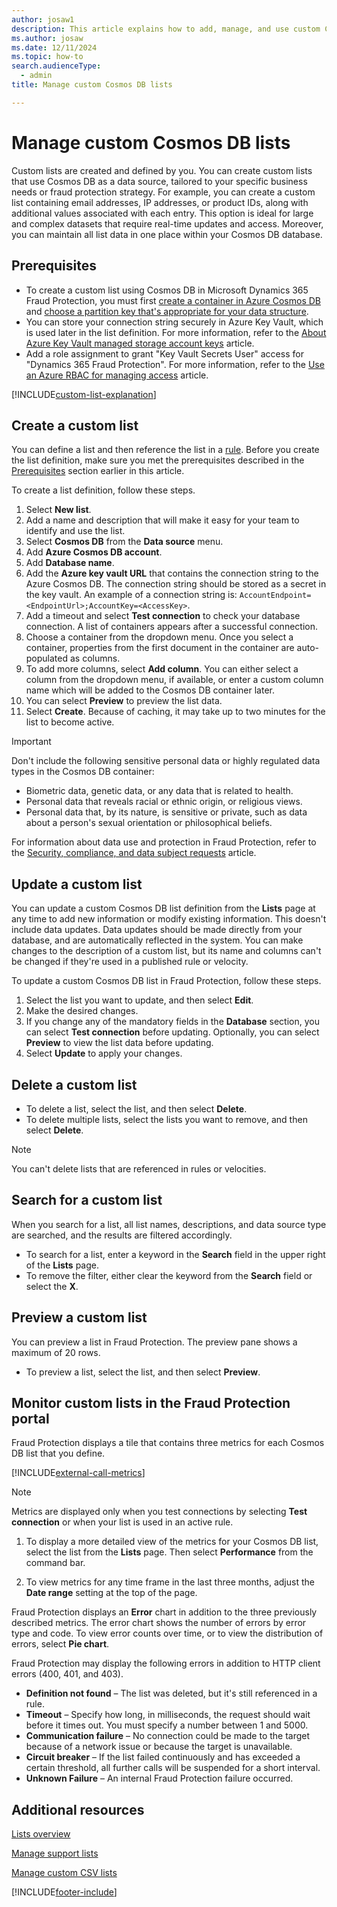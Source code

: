 ```yaml
---
author: josaw1
description: This article explains how to add, manage, and use custom Cosmos DB lists to manage information, fight fraud, and enforce business policies in Microsoft Dynamics 365 Fraud Protection.
ms.author: josaw
ms.date: 12/11/2024
ms.topic: how-to
search.audienceType:
  - admin
title: Manage custom Cosmos DB lists

---
```


# Manage custom Cosmos DB lists

Custom lists are created and defined by you. You can create custom lists that use Cosmos DB as a data source, tailored to your specific business needs or fraud protection strategy. For example, you can create a custom list containing email addresses, IP addresses, or product IDs, along with additional values associated with each entry. This option is ideal for large and complex datasets that require real-time updates and access. Moreover, you can maintain all list data in one place within your Cosmos DB database.

## Prerequisites

- To create a custom list using Cosmos DB in Microsoft Dynamics 365 Fraud Protection, you must first [create a container in Azure Cosmos DB](/azure/cosmos-db/nosql/how-to-create-container) and [choose a partition key that's appropriate for your data structure](/azure/cosmos-db/partitioning-overview#choose-partitionkey).
- You can store your connection string securely in Azure Key Vault, which is used later in the list definition. For more information, refer to the [About Azure Key Vault managed storage account keys](/azure/key-vault/secrets/about-managed-storage-account-keys) article.
- Add a role assignment to grant "Key Vault Secrets User" access for "Dynamics 365 Fraud Protection". For more information, refer to the [Use an Azure RBAC for managing access](/azure/key-vault/general/rbac-guide#best-practices-for-individual-keys-secrets-and-certificates-role-assignments) article.

[!INCLUDE[custom-list-explanation](includes/custom-list-explanation.md)]

## Create a custom list

You can define a list and then reference the list in a [rule](rules.md). Before you create the list definition, make sure you met the prerequisites described in the [Prerequisites](manage-cosmos-db-lists.md#prerequisites) section earlier in this article.

To create a list definition, follow these steps.

1. Select **New list**.
1. Add a name and description that will make it easy for your team to identify and use the list.
1. Select **Cosmos DB** from the **Data source** menu.
1. Add **Azure Cosmos DB account**.
1. Add **Database name**.
1. Add the **Azure key vault URL** that contains the connection string to the Azure Cosmos DB. The connection string should be stored as a secret in the key vault. An example of a connection string is: `AccountEndpoint=<EndpointUrl>;AccountKey=<AccessKey>`.
1. Add a timeout and select **Test connection** to check your database connection. A list of containers appears after a successful connection.
1. Choose a container from the dropdown menu. Once you select a container, properties from the first document in the container are auto-populated as columns.
1. To add more columns, select  **Add column**. You can either select a column from the dropdown menu, if available, or enter a custom column name which will be added to the Cosmos DB container later.
1. You can select **Preview** to preview the list data.
1. Select **Create**. Because of caching, it may take up to two minutes for the list to become active.

> [!IMPORTANT]
> Don't include the following sensitive personal data or highly regulated data types in the Cosmos DB container:
>
> - Biometric data, genetic data, or any data that is related to health.
> - Personal data that reveals racial or ethnic origin, or religious views.
> - Personal data that, by its nature, is sensitive or private, such as data about a person's sexual orientation or philosophical beliefs.
>
> For information about data use and protection in Fraud Protection, refer to the [Security, compliance, and data subject requests](security-compliance.md) article.

## Update a custom list

You can update a custom Cosmos DB list definition from the **Lists** page at any time to add new information or modify existing information. This doesn't include data updates. Data updates should be made directly from your database, and are automatically reflected in the system. You can make changes to the description of a custom list, but its name and columns can't be changed if they're used in a published rule or velocity.

To update a custom Cosmos DB list in Fraud Protection, follow these steps.

1. Select the list you want to update, and then select **Edit**.
1. Make the desired changes.
1. If you change any of the mandatory fields in the **Database** section, you can select **Test connection** before updating. Optionally, you can select **Preview** to view the list data before updating.
1. Select **Update** to apply your changes.

## Delete a custom list

- To delete a list, select the list, and then select **Delete**.
- To delete multiple lists, select the lists you want to remove, and then select **Delete**.

> [!NOTE]
You can't delete lists that are referenced in rules or velocities.

## Search for a custom list

When you search for a list, all list names, descriptions, and data source type are searched, and the results are filtered accordingly.

- To search for a list, enter a keyword in the **Search** field in the upper right of the **Lists** page.
- To remove the filter, either clear the keyword from the **Search** field or select the **X**.

## Preview a custom list

You can preview a list in Fraud Protection. The preview pane shows a maximum of 20 rows.

- To preview a list, select the list, and then select **Preview**.

## Monitor custom lists in the Fraud Protection portal

Fraud Protection displays a tile that contains three metrics for each Cosmos DB list that you define.

[!INCLUDE[external-call-metrics](includes/external-call-metrics.md)]

> [!NOTE]
> Metrics are displayed only when you test connections by selecting **Test connection** or when your list is used in an active rule.

1. To display a more detailed view of the metrics for your Cosmos DB list, select the list from the **Lists** page. Then select **Performance** from the command bar. 

2. To view metrics for any time frame in the last three months, adjust the **Date range** setting at the top of the page.

Fraud Protection displays an **Error** chart in addition to the three previously described metrics. The error chart shows the number of errors by error type and code. To view error counts over time, or to view the distribution of errors, select **Pie chart**.

Fraud Protection may display the following errors in addition to HTTP client errors (400, 401, and 403).

- **Definition not found** – The list was deleted, but it's still referenced in a rule.
- **Timeout** – Specify how long, in milliseconds, the request should wait before it times out. You must specify a number between 1 and 5000.
- **Communication failure** – No connection could be made to the target because of a network issue or because the target is unavailable.
- **Circuit breaker** – If the list failed continuously and has exceeded a certain threshold, all further calls will be suspended for a short interval.
- **Unknown Failure** – An internal Fraud Protection failure occurred.

## Additional resources

[Lists overview](lists-overview.md)

[Manage support lists](manage-support-lists.md)

[Manage custom CSV lists](lists.md)

[!INCLUDE[footer-include](includes/footer-banner.md)]
